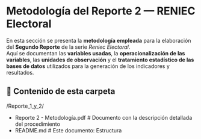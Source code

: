 # Metodología del Reporte 2 — RENIEC Electoral

En esta sección se presenta la **metodología empleada** para la elaboración del **Segundo Reporte** de la serie *Reniec Electoral*.  
Aquí se documentan las **variables usadas**, la **operacionalización de las variables**, las **unidades de observación** y el **tratamiento estadístico de las bases de datos** utilizados para la generación de los indicadores y resultados.

## 📂 Contenido de esta carpeta

/Reporte_1_y_2/
- Reporte 2 - Metodología.pdf # Documento con la descripción detallada del procedimiento
- README.md # Este documento: Estructura
